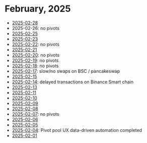 # February, 2025

* [2025-02-28](28)
* 2025-02-26: no pivots
* [2025-02-25](25)
* [2025-02-23](23)
* [2025-02-22](22): no pivots
* [2025-02-21](21)
* [2025-02-20](20): no pivots
* [2025-02-19](19): no pivots
* [2025-02-18](18): no pivots
* [2025-02-17](17): slow/no swaps on BSC / pancakeswap
* [2025-02-15](15)
* [2025-02-14](14): delayed transactions on Binance Smart chain
* [2025-02-13](13)
* [2025-02-11](11)
* [2025-02-10](10)
* [2025-02-09](09)
* [2025-02-08](08)
* [2025-02-07](07): no pivots
* [2025-02-06](06)
* [2025-02-05](05)
* [2025-02-04](04): Pivot pool UX data-driven automation completed
* [2025-02-01](01)
